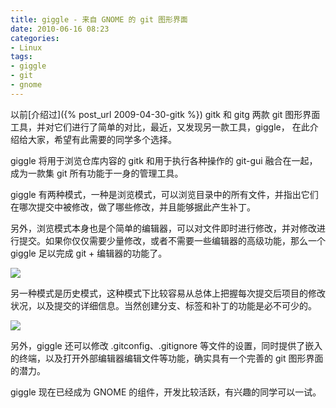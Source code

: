 ```yaml
---
title: giggle - 来自 GNOME 的 git 图形界面
date: 2010-06-16 08:23
categories:
- Linux
tags:
- giggle
- git
- gnome
---
```


以前[介绍过]({% post_url 2009-04-30-gitk %}) gitk 和 gitg
两款 git
图形界面工具，并对它们进行了简单的对比，最近，又发现另一款工具，giggle，
在此介绍给大家，希望有此需要的同学多个选择。

giggle 将用于浏览仓库内容的 gitk 和用于执行各种操作的 git-gui
融合在一起，成为一款集 git 所有功能于一身的管理工具。

giggle
有两种模式，一种是浏览模式，可以浏览目录中的所有文件，并指出它们在哪次提交中被修改，做了哪些修改，并且能够据此产生补丁。

另外，浏览模式本身也是个简单的编辑器，可以对文件即时进行修改，并对修改进行提交。如果你仅仅需要少量修改，或者不需要一些编辑器的高级功能，那么一个
giggle 足以完成 git + 编辑器的功能了。

![](http://lh3.ggpht.com/_6pI9N0iQzXE/TBiLIjNsgRI/AAAAAAAAAs4/8zeGsfrg6do/giggle-browse.png?imgmax=800)

另一种模式是历史模式，这种模式下比较容易从总体上把握每次提交后项目的修改状况，以及提交的详细信息。当然创建分支、标签和补丁的功能是必不可少的。

![](http://lh4.ggpht.com/_6pI9N0iQzXE/TBiD68R8O8I/AAAAAAAAAss/oY7LgLLDrFE/giggle-history.png?imgmax=800)

另外，giggle 还可以修改 .gitconfig、.gitignore
等文件的设置，同时提供了嵌入的终端，以及打开外部编辑器编辑文件等功能，确实具有一个完善的
git 图形界面的潜力。

giggle 现在已经成为 GNOME 的组件，开发比较活跃，有兴趣的同学可以一试。

